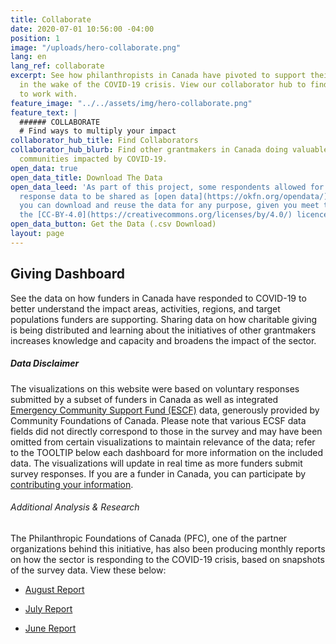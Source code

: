 ```yaml
---
title: Collaborate
date: 2020-07-01 10:56:00 -04:00
position: 1
image: "/uploads/hero-collaborate.png"
lang: en
lang_ref: collaborate
excerpt: See how philanthropists in Canada have pivoted to support their communities
  in the wake of the COVID-19 crisis. View our collaborator hub to find other funders
  to work with.
feature_image: "../../assets/img/hero-collaborate.png"
feature_text: |
  ###### COLLABORATE
  # Find ways to multiply your impact
collaborator_hub_title: Find Collaborators
collaborator_hub_blurb: Find other grantmakers in Canada doing valuable work to support
  communities impacted by COVID-19.
open_data: true
open_data_title: Download The Data
open_data_leed: 'As part of this project, some respondents allowed for their survey
  response data to be shared as [open data](https://okfn.org/opendata/). This means
  you can download and reuse the data for any purpose, given you meet the terms of
  the [CC-BY-4.0](https://creativecommons.org/licenses/by/4.0/) licence. '
open_data_button: Get the Data (.csv Download)
layout: page
---
```


## Giving Dashboard

See the data on how funders in Canada have responded to COVID-19 to better understand the impact areas, activities, regions, and target populations funders are supporting. Sharing data on how charitable giving is being distributed and learning about the initiatives of other grantmakers increases knowledge and capacity and broadens the impact of the sector.

##### Data Disclaimer

The visualizations on this website were based on voluntary responses submitted by a subset of funders in Canada as well as integrated [Emergency Community Support Fund (ESCF)](https://communityfoundations.ca/covid-19-granting-results-data-the-emergency-community-support-fund-ecsf/) data, generously provided by Community Foundations of Canada. Please note that various ECSF data fields did not directly correspond to those in the survey and may have been omitted from certain visualizations to maintain relevance of the data; refer to the TOOLTIP below each dashboard for more information on the included data. The visualizations will update in real time as more funders submit survey responses. If you are a funder in Canada, you can participate by [contributing your information](/en/participate).

###### Additional Analysis & Research

The Philanthropic Foundations of Canada (PFC), one of the partner organizations behind this initiative, has also been producing monthly reports on how the sector is responding to the COVID-19 crisis, based on snapshots of the survey data. View these below:

* [August Report](https://pfc.ca/wp-content/uploads/2020/08/pfc005-covid-survey-august-2020-en_9.pdf)

* [July Report](https://pfc.ca/wp-content/uploads/2020/08/pfc_insights_covid19_july_eng_te-act.pdf)

* [June Report](https://pfc.ca/wp-content/uploads/2020/06/pfc-covid-insights-english-june-2020.pdf)